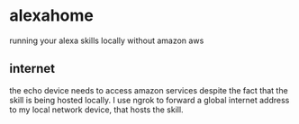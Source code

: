 # alexahome

running your alexa skills locally without amazon aws

## internet 

the echo device needs to access amazon services despite the fact that the skill is being hosted locally.
I use ngrok to forward a global internet address to my local network device, that hosts the skill.


